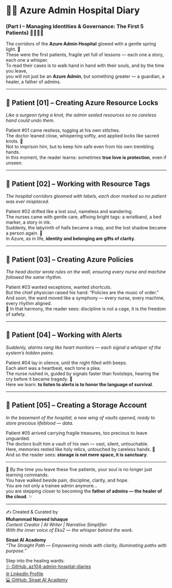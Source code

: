 # 🏥🌸 Azure Admin Hospital Diary  
### (Part I – Managing Identities & Governance: The First 5 Patients) 🌷✨🧚‍♀️  

The corridors of the **Azure Admin Hospital** glowed with a gentle spring light. 🌼  
These were the first patients, fragile yet full of lessons — each one a story, each one a whisper.  
To read their cases is to walk hand in hand with their souls, and by the time you leave,  
you will not just be an **Azure Admin**, but something greater — a guardian, a healer, a father of admins.  

---

## 🌸 Patient [01] – Creating Azure Resource Locks  
*Like a surgeon tying a knot, the admin sealed resources so no careless hand could undo them.*  

Patient #01 came restless, tugging at his own stitches.  
The doctor leaned close, whispering softly, and applied locks like sacred knots. 🌷  
Not to imprison him, but to keep him safe even from his own trembling hands.  
In this moment, the reader learns: sometimes **true love is protection**, even if unseen.  

---

## 🌸 Patient [02] – Working with Resource Tags  
*The hospital corridors gleamed with labels, each door marked so no patient was ever misplaced.*  

Patient #02 drifted like a lost soul, nameless and wandering.  
The nurses came with gentle care, affixing bright tags: a wristband, a bed marker, a story in ink.  
Suddenly, the labyrinth of halls became a map, and the lost shadow became a person again. 🌼  
In Azure, as in life, **identity and belonging are gifts of clarity**.  

---

## 🌸 Patient [03] – Creating Azure Policies  
*The head doctor wrote rules on the wall, ensuring every nurse and machine followed the same rhythm.*  

Patient #03 wanted exceptions, wanted shortcuts.  
But the chief physician raised his hand: “Policies are the music of order.”  
And soon, the ward moved like a symphony — every nurse, every machine, every rhythm aligned.  
🌸 In that harmony, the reader sees: discipline is not a cage, it is the freedom of safety.  

---

## 🌸 Patient [04] – Working with Alerts  
*Suddenly, alarms rang like heart monitors — each signal a whisper of the system’s hidden pains.*  

Patient #04 lay in silence, until the night filled with beeps.  
Each alert was a heartbeat, each tone a plea.  
The nurse rushed in, guided by signals faster than footsteps, hearing the cry before it became tragedy. 🌷  
Here we learn: **to listen to alerts is to honor the language of survival**.  

---

## 🌸 Patient [05] – Creating a Storage Account  
*In the basement of the hospital, a new wing of vaults opened, ready to store precious lifeblood — data.*  

Patient #05 arrived carrying fragile treasures, too precious to leave unguarded.  
The doctors built him a vault of his own — vast, silent, untouchable.  
Here, memories rested like holy relics, untouched by careless hands. 🌼  
And so the reader sees: **storage is not mere space, it is sanctuary**.  

---

🌷 By the time you leave these five patients, your soul is no longer just learning commands.  
You have walked beside pain, discipline, clarity, and hope.  
You are not only a trainee admin anymore…  
you are stepping closer to becoming the **father of admins — the healer of the cloud**. ✨  

---

✍️ Created & Curated by  
**Muhammad Naveed Ishaque**  
_Content Creator | AI Writer | Narrative Simplifier_  
_With the inner voice of Eks2 — the whisper behind the work._  

**Siraat AI Academy**  
_“The Straight Path — Empowering minds with clarity, illuminating paths with purpose.”_

Step into the healing wards:  
[🩺 GitHub: az104-admin-hospital-diaries](https://github.com/siraat-ai-academy/az104-admin-hospital-diaries)  
[🌐 LinkedIn Profile](https://lnkd.in/dquwuE-5)   
[💻 GitHub: Siraat AI Academy](https://github.com/siraat-ai-academy)  

